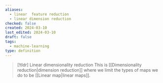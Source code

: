 ```yaml
---
aliases:
  - linear  feature reduction
  - linear dimension reduction
checked: false
created: 2024-03-10
last_edited: 2024-03-10
draft: false
tags:
  - machine-learning
type: definition
---
```

>[!tldr] Linear dimensionality reduction
>This is [[Dimensionality reduction|dimension reduction]] where we limit the types of maps we do to be [[Linear map|linear maps]].

